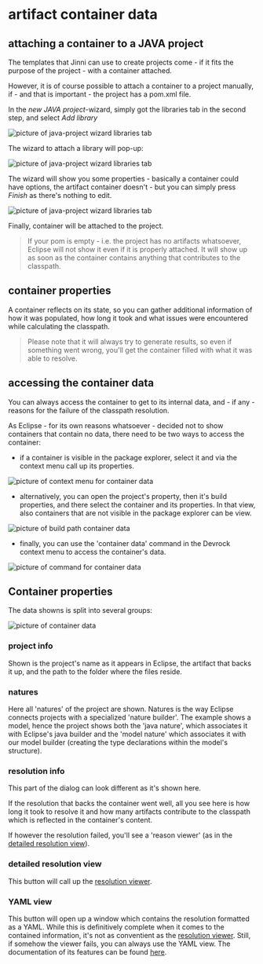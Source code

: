 # artifact container data



## attaching a container to a JAVA project
The templates that Jinni can use to create projects come - if it fits the purpose of the project - with a container attached.

However, it is of course possible to attach a container to a project manually, if - and that is important - the project has a pom.xml file. 

In the *new JAVA project*-wizard, simply got the libraries tab in the second step, and select *Add library*

![picture of java-project wizard libraries tab ](images/dialog.container.attach.jpg "java-project wizard library tab")

The wizard to attach a library will pop-up:

![picture of java-project wizard libraries tab ](images/dialog.container.attach.jpg "java-project wizard library tab")

The wizard will show you some properties - basically a container could have options, the artifact container doesn't - but you can simply press *Finish* as there's nothing to edit.

![picture of java-project wizard libraries tab ](images/dialog.container.attach.properties.jpg "java-project wizard library tab")

Finally, container will be attached to the project.

> If your pom is empty - i.e. the project has no artifacts whatsoever, Eclipse will not show it even if it is properly attached. It will show up as soon as the container contains anything that contributes to the classpath.

## container properties
A container reflects on its state, so you can gather additional information of how it was populated, how long it took and what issues were encountered while calculating the classpath.

>Please note that it will always try to generate results, so even if something went wrong, you'll get the container filled with what it was able to resolve.


## accessing the container data 
You can always access the container to get to its internal data, and - if any - reasons for the failure of the classpath resolution.

As Eclipse - for its own reasons whatsoever - decided not to show containers that contain no data, there need to be two ways to access the container:

- if a container is visible in the package explorer, select it and via the context menu call up its properties.

![picture of context menu for container data](images/menu.container.properties.jpg "context menu for container properties")

- alternatively, you can open the project's property, then it's build properties, and there select the container and its properties. In that view, also containers that are not visible in the package explorer can be view.

![picture of build path container data](images/menu.container.buildpath.jpg "build path dialog for container data")

- finally, you can use the 'container data' command in the Devrock context menu to access the container's data.

![picture of command for container data](images/menu.container.data.jpg "context menu for container data")


## Container properties

The data showns is split into several groups:

![picture of container data](images/dialog.container.properties.jpg "container properties")

### project info
Shown is the project's name as it appears in Eclipse, the artifact that backs it up, and the path to the folder where the files reside.


### natures
Here all 'natures' of the project are shown. Natures is the way Eclipse connects projects with a specialized 'nature builder'. The example shows a model, hence the project shows both the 'java nature', which associates it with Eclipse's java builder and the 'model nature' which associates it with our model builder (creating the type declarations within the model's structure).

### resolution info
This part of the dialog can look different as it's shown here. 

If the resolution that backs the container went well, all you see here is how long it took to resolve it and how many artifacts contribute to the classpath which is reflected in the container's content.

If however the resolution failed, you'll see a 'reason viewer' (as in the [detailed resolution view](./resolution.viewer.md)).

### detailed resolution view 
This button will call up the [resolution viewer](./resolution.viewer.md).

### YAML view
This button will open up a window which contains the resolution formatted as a YAML. While this is definitively complete when it comes to the contained information, it's not as conventient as the [resolution viewer](./resolution.viewer.md). Still, if somehow the viewer fails, you can always use the YAML view. The documentation of its features can be found [here](./resolution.viewer.md).



